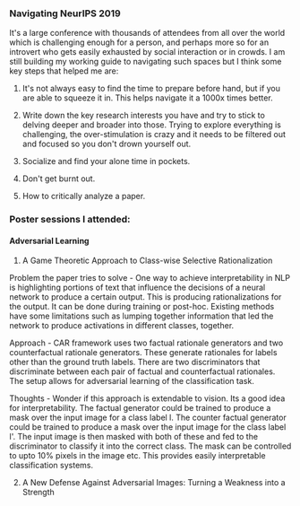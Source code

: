 ### Navigating NeurIPS 2019

It's a large conference with thousands of attendees from all over the world which is challenging enough for a person, 
and perhaps more so for an introvert who gets easily exhausted by social interaction or in crowds. I am still building
my working guide to navigating such spaces but I think some key steps that helped me are:

1. It's not always easy to find the time to prepare before hand, but if you are able to squeeze it in. This helps navigate it a 
1000x times better. 

2. Write down the key research interests you have and try to stick to delving deeper and broader into those. Trying to
explore everything is challenging, the over-stimulation is crazy and it needs to be filtered out and focused so you don't
drown yourself out.

3. Socialize and find your alone time in pockets.

4. Don't get burnt out.

5. How to critically analyze a paper.

### Poster sessions I attended:

#### Adversarial Learning

1. A Game Theoretic Approach to Class-wise Selective Rationalization 

Problem the paper tries to solve - One way to achieve interpretability in NLP is highlighting portions of text that 
influence the decisions of a neural network to produce a certain output. This is producing rationalizations for the output.
It can be done during training or post-hoc. Existing methods have some limitations such as lumping together information
that led the network to produce activations in different classes, together. 

Approach - CAR framework uses two factual rationale generators and two counterfactual rationale generators. These generate
rationales for labels other than the ground truth labels. There are two discriminators that discriminate between each pair of 
factual and counterfactual rationales. The setup allows for adversarial learning of the classification task.

Thoughts - Wonder if this approach is extendable to vision. Its a good idea for interpretability. The factual generator could
be trained to produce a mask over the input image for a class label l. The counter factual generator could be trained to produce
a mask over the input image for the class label l'. The input image is then masked with both of these and 
fed to the discriminator to classify it into the correct class. The mask can be controlled to upto 10% pixels in the image etc.
This provides easily interpretable classification systems.


2. A New Defense Against Adversarial Images: Turning a Weakness into a Strength

